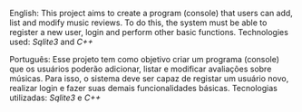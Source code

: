 English: 
This project aims to create a program (console) that users can add, list and modify music reviews. To do this, the system must be able to register a new user, login and perform other basic functions.
Technologies used: *Sqlite3* and *C++*

Português:
Esse projeto tem como objetivo criar um programa (console) que os usuários poderão adicionar, listar e modificar avaliações sobre músicas. Para isso, o sistema deve ser capaz de registar um usuário novo, realizar login e fazer suas demais funcionalidades básicas.
Tecnologias utilizadas: *Sqlite3* e *C++*